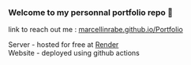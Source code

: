 ### Welcome to my personnal portfolio repo :wave:

link to reach out me : <a href="https://www.marcellinrabe.github.io/Portfolio" target="_blank">marcellinrabe.github.io/Portfolio</a>

Server - hosted for free at <a href="https://www.render.com" target="_blank">Render</a><br/>
Website - deployed using github actions
